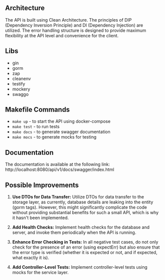 ## Architecture

The API is built using Clean Architecture. The principles of DIP (Dependency Inversion Principle) and DI (Dependency Injection) are utilized. The error handling structure is designed to provide maximum flexibility at the API level and convenience for the client.

## Libs

- gin
- gorm
- zap
- cleanenv
- testify
- mockery
- swaggo

## Makefile Commands

- `make up` - to start the API using docker-compose
- `make test` - to run tests
- `make docs` - to generate swagger documentation
- `make mocs` - to generate mocks for testing

## Documentation

The documentation is available at the following link: http://localhost:8080/api/v1/docs/swagger/index.html

## Possible Improvements

1. **Use DTOs for Data Transfer:** Utilize DTOs for data transfer to the storage layer, as currently, database details are leaking into the entity (gorm tags). However, this might significantly complicate the code without providing substantial benefits for such a small API, which is why it hasn't been implemented.

2. **Add Health Checks:** Implement health checks for the database and server, and invoke them periodically when the API is running.

3. **Enhance Error Checking in Tests:** In all negative test cases, do not only check for the presence of an error (using expectErr) but also ensure that the error type is verified (whether it is expected or not, and if expected, what exactly it is).

4. **Add Controller-Level Tests:** Implement controller-level tests using mocks for the service layer.
